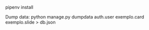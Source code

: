 pipenv install


Dump data:
python manage.py dumpdata auth.user exemplo.card exemplo.slide > db.json